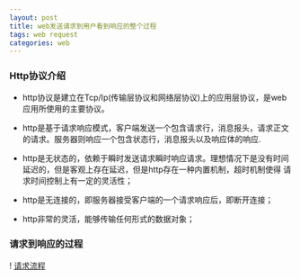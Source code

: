 ```yaml
---
layout: post
title: web发送请求到用户看到响应的整个过程
tags: web request
categories: web
---
```


### Http协议介绍   
* http协议是建立在Tcp/Ip(传输层协议和网络层协议)上的应用层协议，是web应用所使用的主要协议。 

* http是基于请求响应模式，客户端发送一个包含请求行，消息报头，请求正文的请求。服务器则响应一个包含状态行，消息报头以及响应体的响应.  
   
* http是无状态的，依赖于瞬时发送请求瞬时响应请求。理想情况下是没有时间延迟的，但是客观上存在延迟，但是http存在一种内置机制，超时机制使得
请求时间控制上有一定的灵活性；

* http是无连接的，即服务器接受客户端的一个请求响应后，即断开连接；      

* http非常的灵活，能够传输任何形式的数据对象；

### 请求到响应的过程

! [请求流程](images/web/request_response.jpg)



